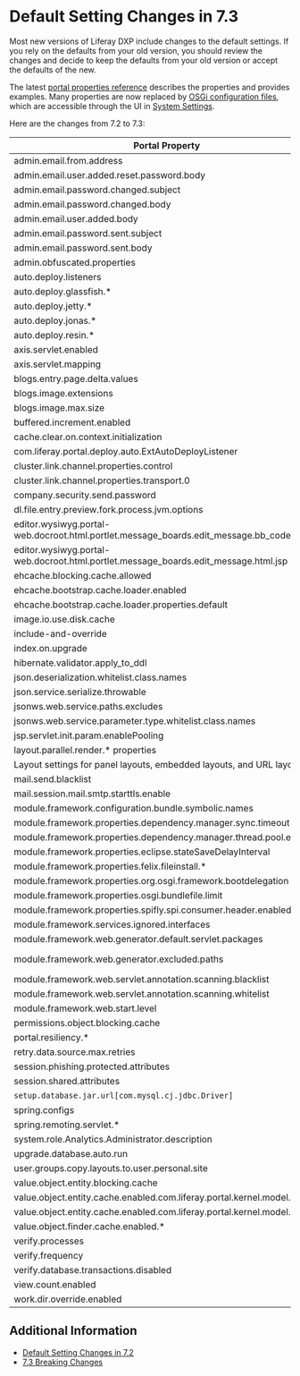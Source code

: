 # Default Setting Changes in 7.3

Most new versions of Liferay DXP include changes to the default settings. If you rely on the defaults from your old version, you should review the changes and decide to keep the defaults from your old version or accept the defaults of the new.

The latest [portal properties reference](https://docs.liferay.com/dxp/portal/7.3-latest/propertiesdoc/portal.properties.html) describes the properties and provides examples. Many properties are now replaced by [OSGi configuration files](../../../system-administration/system-settings/using-configuration-files.md), which are accessible through the UI in [System Settings](../../../system-administration/system-settings/system-settings.md).

Here are the changes from 7.2 to 7.3:

| **Portal Property** | **7.2 Default** | **7.3 Default** |
| --- | --- | --- |
| admin.email.from.address | test@liferay.com | test@domain.invalid |
| admin.email.user.added.reset.password.body | *NA* | com/liferay/portlet/admin/dependencies/email_user_added_reset_password_body.tmpl |
| admin.email.password.changed.subject | *NA* | com/liferay/portlet/admin/dependencies/email_password_changed_subject.tmpl |
| admin.email.password.changed.body | *NA* | com/liferay/portlet/admin/dependencies/email_password_changed_body.tmpl |
| admin.email.user.added.body | Removed in a 7.2 follow-up release | Removed |
| admin.email.password.sent.subject | com/liferay/portlet/admin/dependencies/email_password_sent_subject.tmpl | Removed |
| admin.email.password.sent.body | com/liferay/portlet/admin/dependencies/email_password_sent_body.tmpl | Removed |
| admin.obfuscated.properties | See [here](https://docs.liferay.com/dxp/portal/7.2-latest/propertiesdoc/portal.properties.html#Admin%20Portlet) | dropped captcha.engine.recaptcha.key.private |
| auto.deploy.listeners | See [here](https://docs.liferay.com/dxp/portal/7.2-latest/propertiesdoc/portal.properties.html#Auto%20Deploy) | Removed com.liferay.portal.deploy.auto.ExtAutoDeployListener |
| auto.deploy.glassfish.* | See [here](vhttps://docs.liferay.com/dxp/portal/7.2-latest/propertiesdoc/portal.properties.html#Auto%20Deploy) | Removed |
| auto.deploy.jetty.* | See [here](https://docs.liferay.com/dxp/portal/7.2-latest/propertiesdoc/portal.properties.html#Auto%20Deploy) | Removed |
| auto.deploy.jonas.* | See [here](https://docs.liferay.com/dxp/portal/7.2-latest/propertiesdoc/portal.properties.html#Auto%20Deploy) | Removed |
| auto.deploy.resin.* | See [here](https://docs.liferay.com/dxp/portal/7.2-latest/propertiesdoc/portal.properties.html#Auto%20Deploy) | Removed |
| axis.servlet.enabled | *NA* | false |
| axis.servlet.mapping | *NA* | /api/axis/* |
| blogs.entry.page.delta.values | See [here](https://docs.liferay.com/dxp/portal/7.2-latest/propertiesdoc/portal.properties.html#Blogs%20Service) | See the values in [Blogs Service](https://docs.liferay.com/dxp/portal/7.3-latest/propertiesdoc/portal.properties.html#Blogs%20Service). |
| blogs.image.extensions | .gif,.jpeg,.jpg,.png | Removed |
| blogs.image.max.size | 5242880 | Removed |
| buffered.increment.enabled | true | Removed. See the [breaking change](../../../liferay-internals/reference/7-3-breaking-changes.html). |
| cache.clear.on.context.initialization | true | Removed |
| com.liferay.portal.deploy.auto.ExtAutoDeployListener | See [here](https://docs.liferay.com/dxp/portal/7.2-latest/propertiesdoc/portal.properties.html#Auto%20Deploy) | Removed |
| cluster.link.channel.properties.control | See [here](https://docs.liferay.com/dxp/portal/7.2-latest/propertiesdoc/portal.properties.html#Cluster%20Link) | jgroups/udp_control.xml |
| cluster.link.channel.properties.transport.0 | See [here](https://docs.liferay.com/dxp/portal/7.2-latest/propertiesdoc/portal.properties.html#Cluster%20Link) | jgroups/udp_transport.xml |
| company.security.send.password | false | Removed |
| dl.file.entry.preview.fork.process.jvm.options | *NA* | *blank*. See [Document Library Service](https://docs.liferay.com/dxp/portal/7.3-latest/propertiesdoc/portal.properties.html#Document%20Library%20Service). |
| editor.wysiwyg.portal-web.docroot.html.portlet.message_boards.edit_message.bb_code.jsp | alloyeditor_bbcode | Removed |
| editor.wysiwyg.portal-web.docroot.html.portlet.message_boards.edit_message.html.jsp | alloyeditor | Removed |
| ehcache.blocking.cache.allowed | false | Removed. See the [breaking change](https://learn.liferay.com/dxp/latest/en/liferay-internals/reference/7-3-breaking-changes.html#remove-support-for-blocking-cache). |
| ehcache.bootstrap.cache.loader.enabled | false | Removed. See the [breaking change](https://learn.liferay.com/dxp/latest/en/liferay-internals/reference/7-3-breaking-changes.html#remove-support-for-blocking-cache). |
| ehcache.bootstrap.cache.loader.properties.default | *blank* | Removed. See the [breaking change](https://learn.liferay.com/dxp/latest/en/liferay-internals/reference/7-3-breaking-changes.html#remove-support-for-blocking-cache). |
| image.io.use.disk.cache | true | false |
| include-and-override | See [here](https://docs.liferay.com/dxp/portal/7.2-latest/propertiesdoc/portal.properties.html#Properties%20Override) | Removed portal-companyID.properties overrides |
| index.on.upgrade | false | Removed |
| hibernate.validator.apply_to_ddl | *NA* | false. See [Hibernate](https://docs.liferay.com/dxp/portal/7.3-latest/propertiesdoc/portal.properties.html#Hibernate). |
| json.deserialization.whitelist.class.names | See this [section](https://docs.liferay.com/dxp/portal/7.2-latest/propertiesdoc/portal.properties.html#JSON) | Added [values](https://docs.liferay.com/dxp/portal/7.3-latest/propertiesdoc/portal.properties.html#JSON). |
| json.service.serialize.throwable | *NA* | New. See [JSON](https://docs.liferay.com/dxp/portal/7.3-latest/propertiesdoc/portal.properties.html#JSON). |
| jsonws.web.service.paths.excludes | *blank* | /user/update-password |
| jsonws.web.service.parameter.type.whitelist.class.names | *NA* | New. See [JSON Web Service](https://docs.liferay.com/dxp/portal/7.3-latest/propertiesdoc/portal.properties.html#JSON%20Web%20Service). |
| jsp.servlet.init.param.enablePooling | *NA* | false |
| layout.parallel.render.* properties | See [here](https://docs.liferay.com/dxp/portal/7.2-latest/propertiesdoc/portal.properties.html#Layouts) | Removed. See the [breaking change](https://learn.liferay.com/dxp/latest/en/liferay-internals/reference/7-3-breaking-changes.html#server-side-parallel-rendering-is-no-longer-supported). |
| Layout settings for panel layouts, embedded layouts, and URL layouts | See the [properties](https://docs.liferay.com/dxp/portal/7.2-latest/propertiesdoc/portal.properties.html#Layouts). | Removed |
| mail.send.blacklist | *NA* | New. See [Mail](https://docs.liferay.com/dxp/portal/7.3-latest/propertiesdoc/portal.properties.html#Mail). |
| mail.session.mail.smtp.starttls.enable | *NA* | true. See [Mail](https://docs.liferay.com/dxp/portal/7.3-latest/propertiesdoc/portal.properties.html#Mail). |
| module.framework.configuration.bundle.symbolic.names | *NA* | New. See [here](https://docs.liferay.com/dxp/portal/7.3-latest/propertiesdoc/portal.properties.html#Module%20Framework) |
| module.framework.properties.dependency.manager.sync.timeout | *NA* | 60 | 
| module.framework.properties.dependency.manager.thread.pool.enabled | *NA* | true |
| module.framework.properties.eclipse.stateSaveDelayInterval | *NA* | 60000 |
| module.framework.properties.felix.fileinstall.* | See [here](https://docs.liferay.com/dxp/portal/7.2-latest/propertiesdoc/portal.properties.html#Module%20Framework) | Renamed to module.framework.properties.file.install.* |
| module.framework.properties.org.osgi.framework.bootdelegation | See [here](https://docs.liferay.com/dxp/portal/7.2-latest/propertiesdoc/portal.properties.html#Module%20Framework) | Added com.sun.imageio.plugins.*; removed javax.validation and javax.validation.* |
| module.framework.properties.osgi.bundlefile.limit | *NA* | 100000 |
| module.framework.properties.spifly.spi.consumer.header.enabled | *NA* | false |
| module.framework.services.ignored.interfaces | See [here](https://docs.liferay.com/dxp/portal/7.2-latest/propertiesdoc/portal.properties.html#Module%20Framework) | Added com.liferay.trash.kernel.service.* |
| module.framework.web.generator.default.servlet.packages | See [here](https://docs.liferay.com/dxp/portal/7.2-latest/propertiesdoc/portal.properties.html#Module%20Framework%20Web%20Application%20Bundles) | Removed org.eclipse.jetty.websocket.server and org.glassfish.tyrus.servlet |
| module.framework.web.generator.excluded.paths | See [here](https://docs.liferay.com/dxp/portal/7.2-latest/propertiesdoc/portal.properties.html#Module%20Framework%20Web%20Application%20Bundles) | Added WEB-INF/lib/jackson-databind.jar and WEB-INF/lib/portletmvc4spring-framework.jar; dropped WEB-INF/lib/spring-webmvc-portlet.jar |
| module.framework.web.servlet.annotation.scanning.blacklist | *NA* | See [Module Framework Web Application Bundles](https://docs.liferay.com/dxp/portal/7.3-latest/propertiesdoc/portal.properties.html#Module%20Framework%20Web%20Application%20Bundles) |
| module.framework.web.servlet.annotation.scanning.whitelist | *NA* | com/liferay/faces/ |
| module.framework.web.start.level | *NA* | 15. See [Module Framework](https://docs.liferay.com/dxp/portal/7.2-latest/propertiesdoc/portal.properties.html#Module%20Framework).
| permissions.object.blocking.cache | false | Removed. See this [breaking change](https://learn.liferay.com/dxp/latest/en/liferay-internals/reference/7-3-breaking-changes.html#remove-support-for-blocking-cache). |
| portal.resiliency.* | See [here](https://docs.liferay.com/dxp/portal/7.2-latest/propertiesdoc/portal.properties.html#Portal%20Resiliency) | Removed |
| retry.data.source.max.retries | 100 | 0 |
| session.phishing.protected.attributes | See [here](https://docs.liferay.com/dxp/portal/7.2-latest/propertiesdoc/portal.properties.html#Session) | added SETUP_WIZARD_PASSWORD_UPDATED |
| session.shared.attributes | See [here](https://docs.liferay.com/dxp/portal/7.2-latest/propertiesdoc/portal.properties.html#Session) | dropped org.apache.struts.action.LOCALE |
| `setup.database.jar.url[com.mysql.cj.jdbc.Driver]` | http* | https* |
| spring.configs | See [here](https://docs.liferay.com/dxp/portal/7.2-latest/propertiesdoc/portal.properties.html#Spring) | dropped META-INF/fabric-spring.xml and META-INF/asset-spring.xml |
| spring.remoting.servlet.* | Removed in a 7.2 follow-up release | Removed |
| system.role.Analytics.Administrator.description | *NA* | See [Groups and Roles](https://docs.liferay.com/dxp/portal/7.3-latest/propertiesdoc/portal.properties.html#Groups%20and%20Roles) |
| upgrade.database.auto.run | *NA* | false. See the [breaking change](https://learn.liferay.com/dxp/latest/en/liferay-internals/reference/7-3-breaking-changes.html#replaced-osgi-configuration-property-autoupgrade). |
| user.groups.copy.layouts.to.user.personal.site | false | Removed the [breaking change](https://learn.liferay.com/dxp/latest/en/liferay-internals/reference/7-3-breaking-changes.html#removed-portal-property-user-groups-copy-layouts-to-user-personal-site). |
| value.object.entity.blocking.cache | true | Removed. See the [breaking change](https://learn.liferay.com/dxp/latest/en/liferay-internals/reference/7-3-breaking-changes.html#remove-support-for-blocking-cache). |
| value.object.entity.cache.enabled.com.liferay.portal.kernel.model.Layout | true | Removed. See the [breaking change](https://learn.liferay.com/dxp/latest/en/liferay-internals/reference/7-3-breaking-changes.html#remove-support-for-setting-cache-properties-for-each-entity-model). |
| value.object.entity.cache.enabled.com.liferay.portal.kernel.model.User | true | Removed. See the [breaking change](https://learn.liferay.com/dxp/latest/en/liferay-internals/reference/7-3-breaking-changes.html#remove-support-for-setting-cache-properties-for-each-entity-model). |
| value.object.finder.cache.enabled.* | See [here](https://docs.liferay.com/dxp/portal/7.2-latest/propertiesdoc/portal.properties.html#Value%20Object) | Removed. See the [breaking change](https://learn.liferay.com/dxp/latest/en/liferay-internals/reference/7-3-breaking-changes.html#remove-support-for-setting-cache-properties-for-each-entity-model). |
| verify.processes | See [here](https://docs.liferay.com/dxp/portal/7.2-latest/propertiesdoc/portal.properties.html#Verify) | Removed |
| verify.frequency | See [here](https://docs.liferay.com/dxp/portal/7.2-latest/propertiesdoc/portal.properties.html#Verify) | Removed |
| verify.database.transactions.disabled | See [here](https://docs.liferay.com/dxp/portal/7.2-latest/propertiesdoc/portal.properties.html#Verify) | Removed |
| view.count.enabled | *NA* | true. See the [breaking change](https://learn.liferay.com/dxp/latest/en/liferay-internals/reference/7-3-breaking-changes.html). |
| work.dir.override.enabled | *NA* | false. See [Work Directory](https://docs.liferay.com/dxp/portal/7.3-latest/propertiesdoc/portal.properties.html#Work%20Directory). |

## Additional Information

* [Default Setting Changes in 7.2](default-setting-changes-in-7-2.md)
* [7.3 Breaking Changes](../../../liferay-internals/reference/7-3-breaking-changes.md)
